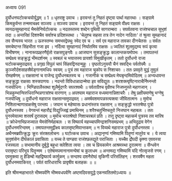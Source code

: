 अध्यायः 091

दुर्योधनघटोत्कचयोर्युद्धम् ॥ 1 ॥
धृतराष्ट्र उवाच ।
इरावन्तं तु निहतं दृष्ट्वा पार्था महारथाः ।
सङ्ग्रामे किमकुर्वन्त तन्ममाचक्ष्व सञ्जय ॥
सञ्जय उवाच ।
इरावन्तं तु निहतं सङ्ग्रामे वीक्ष्य राक्षसः ।
व्यनदत्सुमहानादं भैमसेनिर्घटोत्कचः ॥
नदतस्तस्य शब्देन पृथिवी सागराम्बरा ।
सपर्वतवना राजंश्चचाल सुभृशं तदा ॥
अन्तरिक्षं दिशश्चैव सर्वाश्च प्रदिशस्तथा ।
\'चेलुश्च सहसा तत्र तेन नादेन नादिताः\'
तं श्रुत्वा सुमहानादं तव सैन्यस्य भारत ॥
ऊरुस्तम्भः समभवद्वेपथुः स्वेद एव च ।
सर्व एव महाराज तावका दीनचेतसः ॥
सर्वतः समचेष्टन्त सिंहभीता गजा इव ।
नर्दित्वा सुमहानादं निर्घातमिव राक्षसः ॥
ज्वलितं शूलमुद्यम्य रूपं कृत्वा विभीषणम् ।
नानारूपप्रहरणैर्वृतो राक्षसपुङ्गवैः ॥
आजघान सुसङ्क्रुद्धः कालान्तकयमोपभः ।
तमापतन्तं सम्प्रेक्ष्य सङ्क्रुद्धं भीमदर्शनम् ॥
स्वबलं च भयात्तस्य प्रायशो विमुखीकृतम् ।
ततो दुर्योधनो राजा घटोत्कचमुपाद्रवत् ॥
प्रगृह्य विपुलं चापं सिंहवद्विनदन्मुहुः ।
पृष्ठतोऽनुययौ चैनं स्रवद्भिः पर्वतोपमैः ॥
कुञ्जरैर्दशसाहस्रैर्वङ्गानामधिपः स्वयम् ॥
पुत्रं तव महाराज चुकोप स निशाचरः ।
ततः प्रववृते युद्धं तुमुलं रोमहर्षणम् ॥
राक्षसानां च राजेन्द्र दुर्योधनबलस्य च ।
गजानीकं च सम्प्रेक्ष्य मेघबृन्दमिवोदितम् ॥
अभ्यधावन्त सङ्क्रुद्धा राक्षसाः शस्त्रपाणयः ।
नदन्तो विविधान्नादान्मेघा इव सविद्युतः ॥
शरशक्त्यृष्टिनाराचैर्निघ्नन्तो गजयोधिनः ।
भिण्डिपालैस्तथा शूलैर्मुद्गरैः सपरश्वथैः ॥
पर्वताग्रैश्च वृक्षैश्च निजघ्नुस्ते महागजान् ।
भिन्नकुम्भान्विरुधिरान्भिन्नगात्रांश्च वारणान् ॥
अपश्याम महाराज वध्यमानान्निशाचरैः ।
तेषु प्रक्षीयमाणेषु भग्नेषु गजयोधिषु ॥
दुर्योधनो महाराज राक्षसान्समुपाद्रवत् ।
अमर्षवशमापन्नस्त्यक्त्वा जीवितात्मनः ॥
मुमोच निशितान्बाणान्राक्षसेषु परन्तप ।
जघान च महेष्वासः प्रधानांस्तत्र राक्षसान् ॥
सङ्क्रुद्धो भरतश्रेष्ठ पुत्रो दुर्योधनस्तव ।
वेगवन्तं महारौद्रं विद्युज्जिह्वं प्रमाथिनम् ॥
शरैश्चतुर्भिश्चतुरो निजघान महाबलः ।
ततः पुनरमेयात्मा शरवर्षं दुरासदम् ॥
मुमोच भरतश्रेष्ठो निशाचरबलं प्रति ।
तत्तु दृष्ट्वा महत्कर्म पुत्रस्य तव मारिष ॥
क्रोधेनाभिप्रजज्वाल भैमसेनिर्महाबलः ।
स विष्फार्य महच्चापमिन्द्राशनिसमप्रभम् ॥
अभिदुद्राव वेगेन दुर्योधनमरिन्दमम् ।
तमापतन्तमुद्वीक्ष्य कालसृष्टमिवान्तकम् ॥
न विव्यथे महाराज पुत्रो दुर्योधनस्तव ।
अथैनमब्रवीत्क्रुद्धः क्रूरः संरक्तलोचनः ॥
घटोत्कच उवाच ।
अद्यानृण्यं गमिष्यामि पितॄणां मातुरेव च ।
ये त्वया सुनृशंसेन दीर्घकालं प्रवासिताः ॥
यच्च ते पाण्डवा राजंश्छलद्यूते पराजिताः ।
यच्चैव द्रौपदी कृष्णा एववस्त्रा रजस्वला ॥
सभामानीय दुर्बुद्धे बहुधा क्लेशिता त्वया ।
तव च प्रियकामेन आश्रमस्था दुरात्मना ॥
सैन्धवेन परामृष्टा परिभूय पितॄन्मम ।
एतेषामपमानानामन्येषां च कुलाधम ॥
अन्तमद्य गमिष्यामि यदि नोत्सृजसे रणम् ।
एवमुक्त्वा तु हैडिम्बो महद्विष्फार्य कार्मुकम् ॥
सन्दश्य दशनैरोष्ठं सृकिणी परिसंलिहन् ।
शरवर्षेण महता दुर्योधनमवाकिरत् ।
पर्वतं वारिधाराभिः प्रावृषीव बलाहकः ॥ ॥

इति श्रीमन्महाभारते भीष्मपर्वणि भीष्मवधपर्वणि अष्टमदिवसयुद्धे एकनवतितमोऽध्यायः ॥
